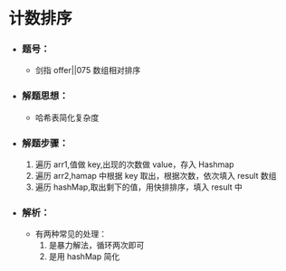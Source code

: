 # 计数排序

- ### 题号：

  - 剑指 offer||075 数组相对排序

- ### 解题思想：

  - 哈希表简化复杂度

- ### 解题步骤：

  1. 遍历 arr1,值做 key,出现的次数做 value，存入 Hashmap
  2. 遍历 arr2,hamap 中根据 key 取出，根据次数，依次填入 result 数组
  3. 遍历 hashMap,取出剩下的值，用快排排序，填入 result 中

- ### 解析：

  - 有两种常见的处理：
    1. 是暴力解法，循环两次即可
    2. 是用 hashMap 简化
